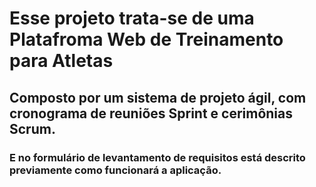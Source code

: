 # **Esse projeto trata-se de uma Platafroma Web de Treinamento para Atletas**
## Composto por um sistema de projeto ágil, com cronograma de reuniões Sprint e cerimônias Scrum.
### E no formulário de levantamento de requisitos está descrito previamente como funcionará a aplicação.
